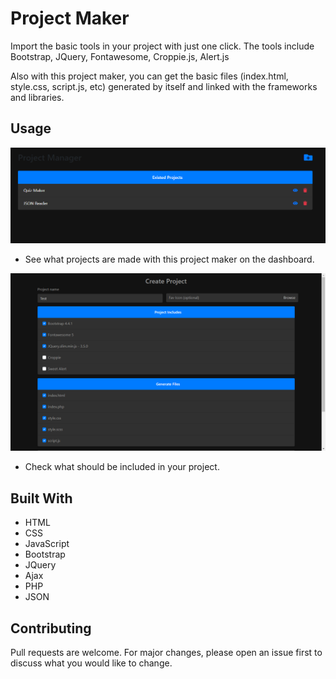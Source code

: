 # Project Maker

Import the basic tools in your project with just one click. The tools include Bootstrap, JQuery, Fontawesome, Croppie.js, Alert.js

Also with this project maker, you can get the basic files (index.html, style.css, script.js, etc) generated by itself and linked with the frameworks and libraries.

## Usage

![Screenshot 1](https://github.com/Sanjay-Sahu-Bandla/Project-Maker/blob/master/Screenshots/1.png?raw=true)

- See what projects are made with this project maker on the dashboard.

![Screenshot 2](https://github.com/Sanjay-Sahu-Bandla/Project-Maker/blob/master/Screenshots/2.png?raw=true)

- Check what should be included in your project.

## Built With

- HTML
- CSS
- JavaScript
- Bootstrap
- JQuery
- Ajax
- PHP
- JSON

## Contributing

Pull requests are welcome. For major changes, please open an issue first to discuss what you would like to change.
